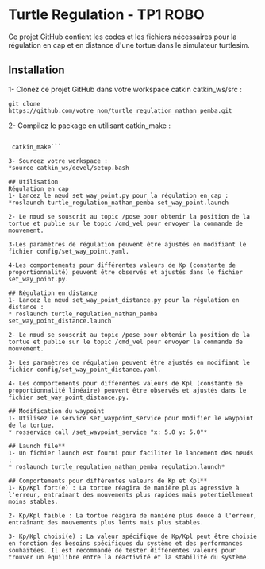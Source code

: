 # Turtle Regulation - TP1 ROBO
Ce projet GitHub contient les codes et les fichiers nécessaires pour la régulation en cap et en distance d'une tortue dans le simulateur turtlesim.

## Installation
1- Clonez ce projet GitHub dans votre workspace catkin catkin_ws/src :

```git clone https://github.com/votre_nom/turtle_regulation_nathan_pemba.git```

2- Compilez le package en utilisant catkin_make :
```cd catkin_ws

 catkin_make```

3- Sourcez votre workspace :
*source catkin_ws/devel/setup.bash

## Utilisation
Régulation en cap
1- Lancez le nœud set_way_point.py pour la régulation en cap :
*roslaunch turtle_regulation_nathan_pemba set_way_point.launch

2- Le nœud se souscrit au topic /pose pour obtenir la position de la tortue et publie sur le topic /cmd_vel pour envoyer la commande de mouvement.

3-Les paramètres de régulation peuvent être ajustés en modifiant le fichier config/set_way_point.yaml.

4-Les comportements pour différentes valeurs de Kp (constante de proportionnalité) peuvent être observés et ajustés dans le fichier set_way_point.py.

## Régulation en distance
1- Lancez le nœud set_way_point_distance.py pour la régulation en distance :
* roslaunch turtle_regulation_nathan_pemba set_way_point_distance.launch

2- Le nœud se souscrit au topic /pose pour obtenir la position de la tortue et publie sur le topic /cmd_vel pour envoyer la commande de mouvement.

3- Les paramètres de régulation peuvent être ajustés en modifiant le fichier config/set_way_point_distance.yaml.

4- Les comportements pour différentes valeurs de Kpl (constante de proportionnalité linéaire) peuvent être observés et ajustés dans le fichier set_way_point_distance.py.

## Modification du waypoint
1- Utilisez le service set_waypoint_service pour modifier le waypoint de la tortue.
* rosservice call /set_waypoint_service "x: 5.0 y: 5.0"*

## Launch file**
1- Un fichier launch est fourni pour faciliter le lancement des nœuds :
* roslaunch turtle_regulation_nathan_pemba regulation.launch*

## Comportements pour différentes valeurs de Kp et Kpl**
1- Kp/Kpl fort(e) : La tortue réagira de manière plus agressive à l'erreur, entraînant des mouvements plus rapides mais potentiellement moins stables.

2- Kp/Kpl faible : La tortue réagira de manière plus douce à l'erreur, entraînant des mouvements plus lents mais plus stables.

3- Kp/Kpl choisi(e) : La valeur spécifique de Kp/Kpl peut être choisie en fonction des besoins spécifiques du système et des performances souhaitées. Il est recommandé de tester différentes valeurs pour trouver un équilibre entre la réactivité et la stabilité du système.

